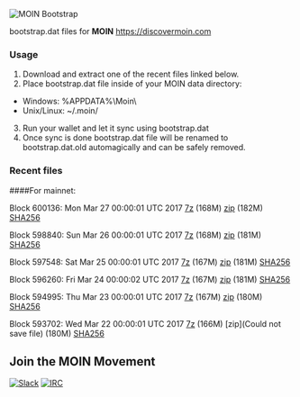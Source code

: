 ![MOIN Bootstrap](https://i.imgur.com/KjM1jMp.jpg)

bootstrap.dat files for **MOIN** https://discovermoin.com

### Usage

1. Download and extract one of the recent files linked below.
2. Place bootstrap.dat file inside of your MOIN data directory:
 - Windows: %APPDATA%\Moin\
 - Unix/Linux: ~/.moin/
3. Run your wallet and let it sync using bootstrap.dat
4. Once sync is done bootstrap.dat file will be renamed to bootstrap.dat.old automagically and can be safely removed.


### Recent files

####For mainnet:

Block 600136: Mon Mar 27 00:00:01 UTC 2017 [7z](https://transfer.sh/bKqmi/bootstrap.dat.20170327.7z) (168M) [zip](https://transfer.sh/Nqu5C/bootstrap.dat.20170327.zip) (182M) [SHA256](https://transfer.sh/11PZzi/sha256.txt)

Block 598840: Sun Mar 26 00:00:01 UTC 2017 [7z](https://transfer.sh/vWZIF/bootstrap.dat.20170326.7z) (168M) [zip](https://transfer.sh/bbeS4/bootstrap.dat.20170326.zip) (181M) [SHA256](https://transfer.sh/D830K/sha256.txt)

Block 597548: Sat Mar 25 00:00:01 UTC 2017 [7z](https://transfer.sh/JuwiN/bootstrap.dat.20170325.7z) (167M) [zip](https://transfer.sh/WHCo8/bootstrap.dat.20170325.zip) (181M) [SHA256](https://transfer.sh/XgIXW/sha256.txt)

Block 596260: Fri Mar 24 00:00:02 UTC 2017 [7z](https://transfer.sh/pKjMC/bootstrap.dat.20170324.7z) (167M) [zip](https://transfer.sh/cBka4/bootstrap.dat.20170324.zip) (181M) [SHA256](https://transfer.sh/bXIqr/sha256.txt)

Block 594995: Thu Mar 23 00:00:01 UTC 2017 [7z](https://transfer.sh/vKL4i/bootstrap.dat.20170323.7z) (167M) [zip](https://transfer.sh/KUhwg/bootstrap.dat.20170323.zip) (180M) [SHA256](https://transfer.sh/LWlQ1/sha256.txt)

Block 593702: Wed Mar 22 00:00:01 UTC 2017 [7z](https://transfer.sh/ldM8o/bootstrap.dat.20170322.7z) (166M) [zip](Could not save file) (180M) [SHA256](https://transfer.sh/yMxff/sha256.txt)

## Join the MOIN Movement

[![Slack](https://i.imgur.com/Xy0IEJN.png)](https://discovermoin.herokuapp.com)
[![IRC](http://i.imgur.com/amUnKGQ.png)](https://kiwiirc.com/client/irc.freenode.net/#moin-crypto)
